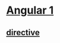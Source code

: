 # [ Angular 1 ](https://www.w3schools.com/angular/angular_expressions.asp)

## [directive](https://www.w3schools.com/angular/angular_ref_directives.asp)
